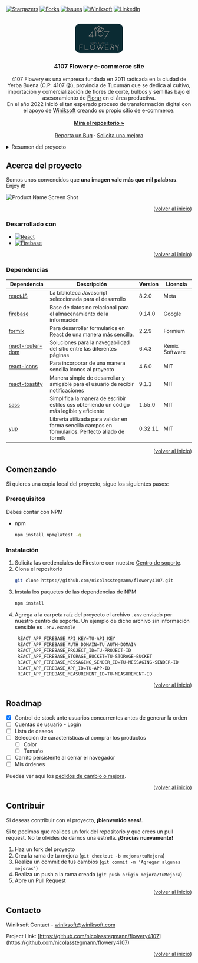 <a name="readme-top"></a>

[![Stargazers][stars-shield]][stars-url]
[![Forks][forks-shield]][forks-url]
[![Issues][issues-shield]][issues-url]
[![Winiksoft][www-shield]][www-url]
[![LinkedIn][linkedin-shield]][linkedin-url]


<!-- PROJECT LOGO -->
<br />
<div align="center">
  <a href="https://github.com/nicolasstegmann/flowery4107">
    <img src="src/img/floweryLogo.png" alt="4107 Flowery" width="130" height="80">
  </a>

<h3 align="center">4107 Flowery e-commerce site</h3>

  <p align="center">
    4107 Flowery es una empresa fundada en 2011 radicada en la ciudad de Yerba Buena (C.P. 4107 &#128540;), provincia de Tucumán que se dedica al cultivo, importación y comercialización de flores de corte, bulbos y semillas bajo el asesoramiento de <a href='https://florar.com.ar/'>Florar</a> en el área productiva.
    <br />
    En el año 2022 inició el tan esperado proceso de transformación digital con el apoyo de <a href='https://www.winiksoft.com/'>Winiksoft</a> creando su propio sitio de e-commerce.
    <br />
    <br />
    <a href="https://github.com/nicolasstegmann/flowery4107"><strong>Mira el repositorio »</strong></a>
    <br />
    <br />
    <a href="https://github.com/nicolasstegmann/flowery4107/issues">Reporta un Bug</a>
    ·
    <a href="https://github.com/nicolasstegmann/flowery4107/issues">Solicita una mejora</a>
  </p>
</div>

<details>
  <summary>Resumen del proyecto</summary>
  <ol>
    <li>
      <a href="#acerca-del-proyecto">Acerca del proyecto</a>
      <ul>
        <li><a href="#desarrollado-con">Desarrollado con</a></li>
        <li><a href="#dependencias">Dependencias</a></li>        
      </ul>
    </li>
    <li>
      <a href="#comenzando">Comenzando</a>
      <ul>
        <li><a href="#prerequisitos">Prerequisitos</a></li>
        <li><a href="#instalación">Instalación</a></li>
      </ul>
    </li>
    <li><a href="#uso">Uso</a></li>
    <li><a href="#roadmap">Roadmap</a></li>
    <li><a href="#contribuir">Contribuir</a></li>
    <li><a href="#contacto">Contacto</a></li>
  </ol>
</details>

## Acerca del proyecto

Somos unos convencidos que **una imagen vale más que mil palabras**. Enjoy it!

![Product Name Screen Shot][product-screenshot]

<p align="right">(<a href="#readme-top">volver al inicio</a>)</p>

### Desarrollado con

* [![React][React.js]][React-url]
* [![Firebase][Firebase]][Firebase-url]

<p align="right">(<a href="#readme-top">volver al inicio</a>)</p>

### Dependencias

| **Dependencia** | **Descripción** | **Version** | **Licencia** |
| -------------- | --------------- | ----------- | ----------- |
 | [reactJS](https://es.reactjs.org/docs/getting-started.html) | La biblioteca Javascript seleccionada para el desarrollo | 8.2.0 | Meta |
 | [firebase](https://console.firebase.google.com/) | Base de datos no relacional para el almacenamiento de la información | 9.14.0 | Google |
 | [formik](https://formik.org/) | Para desarrollar formularios en React de una manera más sencilla. | 2.2.9 | Formium |
 | [react-router-dom](https://reactrouter.com/en/main) | Soluciones para la navegabilidad del sitio entre las diferentes páginas | 6.4.3 | Remix  Software |
 | [react-icons](https://react-icons.github.io/react-icons/) | Para incorporar de una manera sencilla íconos al proyecto | 4.6.0 | MIT |
 | [react-toastify](https://www.npmjs.com/package/react-toastify) | Manera simple de desarrollar y amigable para el usuario de recibir notificaciones | 9.1.1 | MIT |
 | [sass](https://www.npmjs.com/package/sass) | Simplifica la manera de escribir estilos css obteniendo un código más legible y eficiente | 1.55.0 | MIT |
 | [yup](https://github.com/jquense/yup) | Librería utilizada para validar en forma sencilla campos en formularios. Perfecto aliado de formik  | 0.32.11 | MIT |
<p align="right">(<a href="#readme-top">volver al inicio</a>)</p>

## Comenzando

Si quieres una copia local del proyecto, sigue los siguientes pasos:

### Prerequisitos

Debes contar con NPM
* npm
  ```sh
  npm install npm@latest -g
  ```

### Instalación

1. Solicita las credenciales de Firestore con nuestro [Centro de soporte](mailto:support@winiksoft.com).
1. Clona el repositorio
   ```sh
   git clone https://github.com/nicolasstegmann/flowery4107.git
   ```
2. Instala los paquetes de las dependencias de NPM
   ```sh
   npm install
   ```
3. Agrega a la carpeta raíz del proyecto el archivo `.env` enviado por nuestro centro de soporte. Un ejemplo de dicho archivo sin información sensible es `.env.example`
   ```env
    REACT_APP_FIREBASE_API_KEY=TU-API_KEY
    REACT_APP_FIREBASE_AUTH_DOMAIN=TU_AUTH-DOMAIN
    REACT_APP_FIREBASE_PROJECT_ID=TU-PROJECT-ID
    REACT_APP_FIREBASE_STORAGE_BUCKET=TU-STORAGE-BUCKET
    REACT_APP_FIREBASE_MESSAGING_SENDER_ID=TU-MESSAGING-SENDER-ID
    REACT_APP_FIREBASE_APP_ID=TU-APP-ID
    REACT_APP_FIREBASE_MEASUREMENT_ID=TU-MEASUREMENT-ID
   ```

<p align="right">(<a href="#readme-top">volver al inicio</a>)</p>

<!-- ROADMAP -->
## Roadmap

- [X] Control de stock ante usuarios concurrentes antes de generar la orden
- [ ] Cuentas de usuario - Login
- [ ] Lista de deseos
- [ ] Selección de características al comprar los productos
    - [ ] Color
    - [ ] Tamaño
- [ ] Carrito persistente al cerrar el navegador
- [ ] Mis órdenes

Puedes ver aquí los [pedidos de cambio o mejora](https://github.com/nicolasstegmann/flowery4107/issues).

<p align="right">(<a href="#readme-top">volver al inicio</a>)</p>

<!-- CONTRIBUTING -->
## Contribuir

Si deseas contribuir con el proyecto, **¡bienvenido seas!**.

Si te pedimos que realices un fork del repositorio y que crees un pull request.
No te olvides de darnos una estrella. **¡Gracias nuevamente!**

1. Haz un fork del proyecto
2. Crea la rama de tu mejora (`git checkout -b mejora/tuMejora`)
3. Realiza un commit de tus cambios (`git commit -m 'Agregar algunas mejoras'`)
4. Realiza un push a la rama creada (`git push origin mejora/tuMejora`)
5. Abre un Pull Request

<p align="right">(<a href="#readme-top">volver al inicio</a>)</p>


<!-- CONTACT -->
## Contacto

Winiksoft Contact - winiksoft@winiksoft.com

Project Link: [https://github.com/nicolasstegmann/flowery4107](https://github.com/nicolasstegmann/flowery4107)

<p align="right">(<a href="#readme-top">volver al inicio</a>)</p>

[stars-shield]: https://img.shields.io/github/stars/nicolasstegmann/flowery4107.svg?style=for-the-badge
[stars-url]: https://github.com/nicolasstegmann/flowery4107/stargazers
[forks-shield]: https://img.shields.io/github/forks/nicolasstegmann/flowery4107.svg?style=for-the-badge
[forks-url]: https://github.com/nicolasstegmann/flowery4107/network/members
[issues-shield]: https://img.shields.io/github/issues/nicolasstegmann/flowery4107.svg?style=for-the-badgehttps://img.shields.io/github/issues/nicolasstegmann/flowery4107.svg?style=for-the-badge
[www-shield]: https://img.shields.io/badge/website-000000?style=for-the-badge&logo=About.me&logoColor=white
[www-url]: https://www.winiksoft.com/
[issues-url]: https://github.com/nicolasstegmann/flowery4107/issues
[linkedin-shield]: https://img.shields.io/badge/-LinkedIn-black.svg?style=for-the-badge&logo=linkedin&colorB=555
[linkedin-url]: https://www.linkedin.com/in/nicolas-stegmann/

[product-screenshot]: src/img/4107FloweryDemo.gif

[React.js]: https://img.shields.io/badge/React-20232A?style=for-the-badge&logo=react&logoColor=61DAFB
[React-url]: https://reactjs.org/

[Firebase]: https://img.shields.io/badge/Firebase-039BE5?style=for-the-badge&logo=Firebase&logoColor=white

[Firebase-url]: https://firebase.google.com/